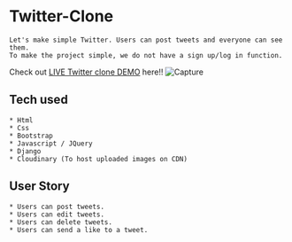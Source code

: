 # Twitter-Clone
```
Let's make simple Twitter. Users can post tweets and everyone can see them.
To make the project simple, we do not have a sign up/log in function. 
```
Check out [LIVE Twitter clone DEMO](https://twitter-clone-christian.herokuapp.com/) here!!
![Capture](https://user-images.githubusercontent.com/101166793/164588701-2a907a74-4e91-47d2-a544-1113311cccc5.PNG)



## Tech used
```
* Html
* Css
* Bootstrap
* Javascript / JQuery
* Django
* Cloudinary (To host uploaded images on CDN)
```
## User Story
```
* Users can post tweets.
* Users can edit tweets.
* Users can delete tweets.
* Users can send a like to a tweet.
```














